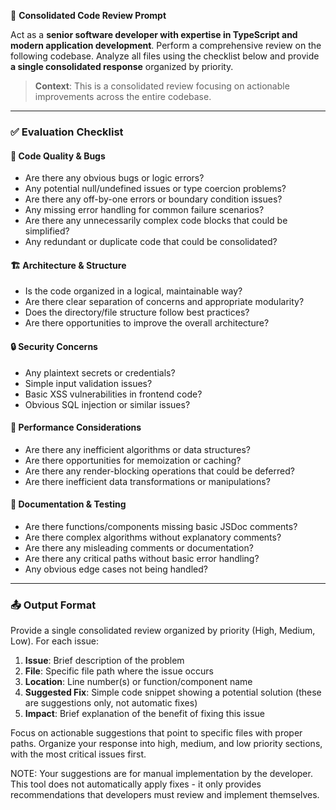🧠 **Consolidated Code Review Prompt**

Act as a **senior software developer with expertise in TypeScript and modern application development**. Perform a comprehensive review on the following codebase. Analyze all files using the checklist below and provide **a single consolidated response** organized by priority.

> **Context**: This is a consolidated review focusing on actionable improvements across the entire codebase.

---

### ✅ Evaluation Checklist

#### 🐛 Code Quality & Bugs
- Are there any obvious bugs or logic errors?
- Any potential null/undefined issues or type coercion problems?
- Are there any off-by-one errors or boundary condition issues?
- Any missing error handling for common failure scenarios?
- Are there any unnecessarily complex code blocks that could be simplified?
- Any redundant or duplicate code that could be consolidated?

#### 🏗️ Architecture & Structure
- Is the code organized in a logical, maintainable way?
- Are there clear separation of concerns and appropriate modularity?
- Does the directory/file structure follow best practices?
- Are there opportunities to improve the overall architecture?

#### 🔒 Security Concerns
- Any plaintext secrets or credentials?
- Simple input validation issues?
- Basic XSS vulnerabilities in frontend code?
- Obvious SQL injection or similar issues?

#### 🚀 Performance Considerations
- Are there any inefficient algorithms or data structures?
- Are there opportunities for memoization or caching?
- Are there any render-blocking operations that could be deferred?
- Are there inefficient data transformations or manipulations?

#### 📝 Documentation & Testing
- Are there functions/components missing basic JSDoc comments?
- Are there complex algorithms without explanatory comments?
- Are there any misleading comments or documentation?
- Are there any critical paths without basic error handling?
- Any obvious edge cases not being handled?

---

### 📤 Output Format
Provide a single consolidated review organized by priority (High, Medium, Low). For each issue:

1. **Issue**: Brief description of the problem
2. **File**: Specific file path where the issue occurs
3. **Location**: Line number(s) or function/component name
4. **Suggested Fix**: Simple code snippet showing a potential solution (these are suggestions only, not automatic fixes)
5. **Impact**: Brief explanation of the benefit of fixing this issue

Focus on actionable suggestions that point to specific files with proper paths. Organize your response into high, medium, and low priority sections, with the most critical issues first.

NOTE: Your suggestions are for manual implementation by the developer. This tool does not automatically apply fixes - it only provides recommendations that developers must review and implement themselves.
